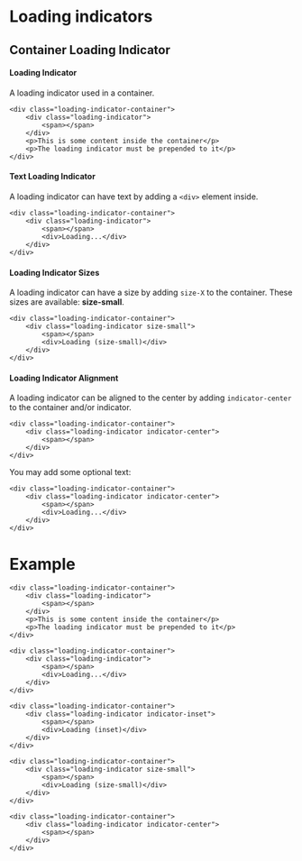 # Loading indicators

## Container Loading Indicator

#### Loading Indicator

A loading indicator used in a container.

    <div class="loading-indicator-container">
        <div class="loading-indicator">
            <span></span>
        </div>
        <p>This is some content inside the container</p>
        <p>The loading indicator must be prepended to it</p>
    </div>

#### Text Loading Indicator

A loading indicator can have text by adding a `<div>` element inside.

    <div class="loading-indicator-container">
        <div class="loading-indicator">
            <span></span>
            <div>Loading...</div>
        </div>
    </div>

#### Loading Indicator Sizes

A loading indicator can have a size by adding `size-X` to the container. These sizes are available: **size-small**.

    <div class="loading-indicator-container">
        <div class="loading-indicator size-small">
            <span></span>
            <div>Loading (size-small)</div>
        </div>
    </div>

#### Loading Indicator Alignment

A loading indicator can be aligned to the center by adding `indicator-center` to the container and/or indicator.

    <div class="loading-indicator-container">
        <div class="loading-indicator indicator-center">
            <span></span>
        </div>
    </div>

You may add some optional text:

    <div class="loading-indicator-container">
        <div class="loading-indicator indicator-center">
            <span></span>
            <div>Loading...</div>
        </div>
    </div>

# Example

    <div class="loading-indicator-container">
        <div class="loading-indicator">
            <span></span>
        </div>
        <p>This is some content inside the container</p>
        <p>The loading indicator must be prepended to it</p>
    </div>

    <div class="loading-indicator-container">
        <div class="loading-indicator">
            <span></span>
            <div>Loading...</div>
        </div>
    </div>

    <div class="loading-indicator-container">
        <div class="loading-indicator indicator-inset">
            <span></span>
            <div>Loading (inset)</div>
        </div>
    </div>

    <div class="loading-indicator-container">
        <div class="loading-indicator size-small">
            <span></span>
            <div>Loading (size-small)</div>
        </div>
    </div>

    <div class="loading-indicator-container">
        <div class="loading-indicator indicator-center">
            <span></span>
        </div>
    </div>

